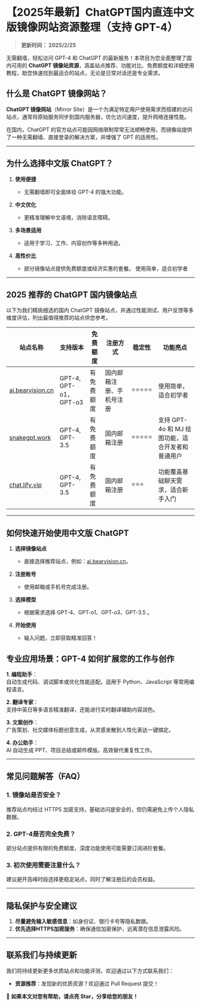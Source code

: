 # 【2025年最新】ChatGPT国内直连中文版镜像网站资源整理（支持 GPT-4）
 
> **更新时间： 2025/2/25**         

无需翻墙，轻松访问 GPT-4 和 ChatGPT 的最新服务！本项目为您全面整理了国内可用的 **ChatGPT 镜像站资源**，涵盖站点推荐、功能对比、免费额度和详细使用教程，助您快速找到最适合的站点，无论是日常对话还是专业需求。

## **什么是 ChatGPT 镜像网站？**

**ChatGPT 镜像网站**（Mirror Site）是一个为满足特定用户使用需求而搭建的访问站点，通常将原始服务同步到国内服务器，优化访问速度，提升网络连接性能。

在国内，ChatGPT 的官方站点可能因网络限制常常无法顺畅使用，而镜像站提供了一种无需翻墙、直接登录的解决方案，并增强了 GPT 的适用性。

---
## **为什么选择中文版 ChatGPT？**

1. **使用便捷**  
   - 无需翻墙即可全面体验 GPT-4 的强大功能。

2. **中文优化**  
   - 更精准理解中文语境，消除语言障碍。  

3. **多场景适用**  
   - 适用于学习、工作、内容创作等多种用途。

4. **高性价比**  
   - 部分镜像站点提供免费额度或经济实惠的套餐。
使用简单，适合初学者
---

## **2025 推荐的 ChatGPT 国内镜像站点**

以下为我们精挑细选的国内 ChatGPT 镜像站点，并通过性能测试、用户反馈等多维度评估，列出最值得推荐的站点供您参考。

| **站点名称**        | **支持版本**                | **免费额度**    | **注册方式**   | **稳定性**      | **功能亮点**                                |
|---------------------|---------------------------|----------------|----------------|-----------------|--------------------------------------------|
|[ai.bearvision.cn](https://ai.bearvision.cn/)  |GPT-4, GPT-o1，GPT-o3    | 有免费额度       | 国内邮箱注册、手机号注册    | ⭐⭐⭐⭐⭐      | 使用简单，适合初学者 |
|  [snakegpt.work](https://snakept.work)    | GPT-4, GPT-3.5      | 有免费额度     | 国内邮箱注册| ⭐⭐⭐⭐⭐      | 支持 GPT-4o 和 MJ 绘图功能，适合开发者和普通用户|
| [chat.lify.vip](https://chat.lify.vip)   |GPT-4, GPT-3.5        | 有免费额度     | 国内邮箱注册    | ⭐⭐⭐        | 功能覆盖基础聊天需求，适合新手入门              |

---

## **如何快速开始使用中文版 ChatGPT**

1. **选择镜像站点**  
   - 直接选择推荐站点，例如：[ai.bearvision.cn](https://ai.bearvision.cn/)。  

2. **注册账号**  
   - 使用邮箱或手机号完成注册。  

3. **选择模型**  
   - 根据需求选择 GPT-4、GPT-o1、GPT-o3、GPT-3.5 。 

4. **开始使用**  
   - 输入问题，立即获取精准回答！

## **专业应用场景：GPT-4 如何扩展您的工作与创作**

**1. 编程助手**：  
自动生成代码、调试脚本或优化性能适配。适用于 Python、JavaScript 等常用编程语言。

**2. 翻译专家**：  
支持中英日等多语言精准翻译，还能进行实时翻译辅助内容润色。

**3. 文案创作**：  
广告策划、社交媒体标题创意生成，从灵感发散到人性化表达一键搞定。

**4. 办公助手**：  
AI 自动生成 PPT、项目总结或邮件模版，高效替代重复性工作。


---

## **常见问题解答（FAQ）**

### **1. 镜像站是否安全？**  
推荐站点均经过 HTTPS 加密支持，基础访问是安全的，但仍需避免上传个人隐私数据。

### **2. GPT-4是否完全免费？**  
部分站点提供有限的免费额度，深度功能使用可能需要订阅进阶套餐。

### **3. 初次使用需要注意什么？**  
建议避开高峰时段选择更稳定站点，同时了解注册后的会员权益。

---

## **隐私保护与安全建议**

1. **尽量避免输入敏感信息**：如身份证、银行卡号等隐私数据。
2. **优先选择HTTPS加密服务**：确保通信加密保护，远离潜在信息泄露风险。

---

## **联系我们与持续更新**

我们将持续更新更多优质站点和功能评测，欢迎通过以下方式联系我们：  
- **资源推荐**：发现新的优质资源？欢迎通过 Pull Request 提交！  

🌟 **如果本文对您有帮助，请点亮 Star，分享给您的朋友！**
